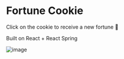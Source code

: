 # Fortune Cookie

Click on the cookie to receive a new fortune 🥠

Built on React + React Spring

![image](https://github.com/user-attachments/assets/f5f6ddc1-7d95-4175-8307-1406b65a9f75)
